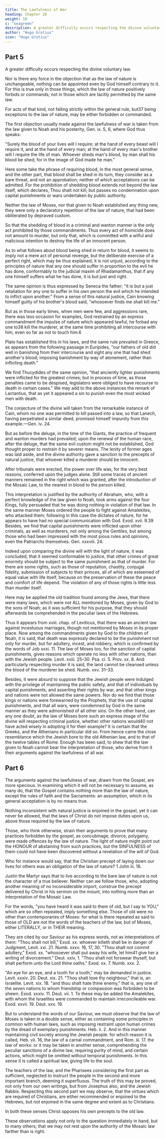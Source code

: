 ```yaml
---
title: The Lawfulness of War
heading: Chapter 2b
weight: 10
c: "seagreen"
description: A greater difficulty occurs respecting the divine voluntary law
author: "Hugo Grotius"
icon: "Hugo Grotius"
---
```



## Part 5

A greater difficulty occurs respecting the divine voluntary law. 

Nor is there any force in the objection that as the law of nature is unchangeable, nothing can be appointed even by God himself contrary to it. For this is true only in those things, which the law of nature positively forbids or commands; not in those which are tacitly permitted by the same law. 

For acts of that kind, not falling strictly within the general rule, but37 being exceptions to the law of nature, may be either forbidden or commanded. 

The first objection usually made against the lawfulness of war is taken from the law given to Noah and his posterity, Gen. ix. 5, 6, where God thus speaks: 

"Surely the blood of your lives will I require; at the hand of every beast will I require it, and at the hand of every man; at the hand of every man's brother will I require the life of man. Whoever sheds man's blood, by man shall his blood be shed; for in the image of God made he man." 

Here some take the phrase of requiring blood, in the most general sense, and the other part, that blood shall be shed in its turn, they consider as a bare threat, and not an approbation; neither of which acceptations can be admitted. For the prohibition of shedding blood extends not beyond the law itself, which declares, Thou shalt not kill; but passes no condemnation upon capital punishments or wars undertaken by public authority.

Neither the law of Moses, nor that given to Noah established any thing new, they were only a declaratory repetition of the law of nature, that had been obliterated by depraved custom. 

So that the shedding of blood in a criminal and wanton manner is the only act prohibited by those commandments. Thus every act of homicide does not amount to murder, but only that, which is committed with a wilful and malicious intention to destroy the life of an innocent person. 

As to what follows about blood being shed in return for blood, it seems to imply not a mere act of personal revenge, but the deliberate exercise of a perfect right, which may be thus explained; it is not unjust, according to the principles of nature that any one should suffer in proportion to the evil he has done, conformably to the judicial maxim of Rhadamanthus, that if any one himself suffers what he has done, it is but just and right. 

The same opinion is thus expressed by Seneca the father; "it is but a just retaliation for any one to suffer in his own person the evil which he intended to inflict upon another." From a sense of this natural justice, Cain knowing himself guilty of his brother's blood said, "whosoever finds me shall kill me."

But as in those early times, when men were few, and aggressions rare, there was less occasion for examples, God restrained by an express commandment the impulse of nature which appeared lawful, he forbad any one to38 kill the murderer, at the same time prohibiting all intercourse with him, even so far as not to touch him.6

Plato has established this in his laws, and the same rule prevailed in Greece, as appears from the following passage in Euripides, "our fathers of old did well in banishing from their intercourse and sight any one that had shed another's blood; imposing banishment by way of atonement, rather than inflicting death."

We find Thucydides of the same opinion, "that anciently lighter punishments were inflicted for the greatest crimes; but in process of time, as those penalties came to be despised, legislators were obliged to have recourse to death in certain cases." We may add to the above instances the remark of Lactantius, that as yet it appeared a sin to punish even the most wicked men with death.

The conjecture of the divine will taken from the remarkable instance of Cain, whom no one was permitted to kill passed into a law, so that Lanech, having perpetrated a similar deed, promised himself impunity from this example.—Gen. iv. 24.

But as before the deluge, in the time of the Giants, the practice of frequent and wanton murders had prevailed; upon the renewal of the human race, after the deluge, that the same evil custom might not be established, God thought proper to restrain it by severer means. The lenity of former ages was laid aside, and the divine authority gave a sanction to the precepts of natural justice, that whoever killed a murderer should be innocent. 

After tribunals were erected, the power over life was, for the very best reasons, conferred upon the judges alone. Still some traces of ancient manners remained in the right which was granted, after the introduction of the Mosaic Law, to the nearest in blood to the person killed.

This interpretation is justified by the authority of Abraham, who, with a perfect knowledge of the law given to Noah, took arms against the four Kings, fully persuaded that he was doing nothing in violation of that law. In the same manner Moses ordered the people to fight against Amalekites, who attacked them; following in this case the dictates of nature, for he appears to have had no special communication with God. Exod. xvii. 9.39 Besides, we find that capital punishments were inflicted upon other criminals, as well as murderers, not only among the Gentiles, but among those who had been impressed with the most pious rules and opinions, even the Patriarchs themselves. Gen. xxxviii. 24.

Indeed upon comparing the divine will with the light of nature, it was concluded, that it seemed conformable to justice, that other crimes of great enormity should be subject to the same punishment as that of murder. For there are some rights, such as those of reputation, chastity, conjugal fidelity, submission of subjects to their princes, all of which are esteemed of equal value with life itself, because on the preservation of these the peace and comfort of life depend. The violation of any of those rights is little less than murder itself.

Here may be applied the old tradition found among the Jews, that there were many laws, which were not ALL mentioned by Moses, given by God to the sons of Noah; as it was sufficient for his purpose, that they should afterwards be comprehended in the peculiar laws of the Hebrews. 

Thus it appears from xviii. chap. of Leviticus, that there was an ancient law against incestuous marriages, though not mentioned by Moses in its proper place. Now among the commandments given by God to the children of Noah, it is said, that death was expressly declared to be the punishment not only for murder, but for adultery, incest, and robbery, which is confirmed by the words of Job xxxi. 11. The law of Moses too, for the sanction of capital punishments, gives reasons which operate no less with other nations, than with the Jewish people. Levit. xviii. 25–30. Psa. ci. 5. Prov. xx. 8. And particularly respecting murder it is said, the land cannot be cleansed unless the blood of the murderer be shed. Numb. xxv. 31–33. 

Besides, it were absurd to suppose that the Jewish people were indulged with the privilege of maintaining the public safety, and that of individuals by capital punishments, and asserting their rights by war, and that other kings and nations were not allowed the same powers. Nor do we find that those kings or nations were forewarned by the Prophets, that the use of capital punishments, and that all wars, were condemned by God in the same manner as they were admonished of all other sins. On the other hand, can any one doubt, as the law of Moses bore such an express image of the divine will respecting criminal justice, whether other nations would40 not have acted wisely in adopting it for their example? It is certain that the Greeks, and the Athenians in particular did so. From hence came the close resemblance which the Jewish bore to the old Athenian law, and to that of the twelve tables of Rome. Enough has been said, to shew that the law given to Noah cannot bear the interpretation of those, who derive from it their arguments against the lawfulness of all war.


## Part 6

The arguments against the lawfulness of war, drawn from the Gospel, are more specious. In examining which it will not be necessary to assume, as many do, that the Gospel contains nothing more than the law of nature, except the rules of faith and the Sacraments: an assumption, which in its general acceptation is by no means true. 

Nothing inconsistent with natural justice is enjoined in the gospel, yet it can never be allowed, that the laws of Christ do not impose duties upon us, above those required by the law of nature.

Those, who think otherwise, strain their arguments to prove that many practices forbidden by the gospel, as concubinage, divorce, polygamy, were made offences by the law of nature. The light of nature might point out the HONOUR of abstaining from such practices, but the SINFULNESS of them could not have been discovered without a revelation of the will of God. 

Who for instance would say, that the Christian precept of laying down our lives for others was an obligation of the law of nature? 1 John iii. 16. 

Justin the Martyr says that to live according to the bare law of nature is not the character of a true believer. Neither can we follow those, who, adopting another meaning of no inconsiderable import, construe the precept delivered by Christ in his sermon on the mount, into nothing more than an interpretation of the Mosaic Law. 

For the words, "you have heard it was said to them of old, but I say to YOU," which are so often repeated, imply something else. Those of old were no other than contemporaries of Moses: for what is there repeated as said to those of OLD are not the words of the teachers of the law, but of Moses, either LITERALLY, or in THEIR meaning.

They are cited by our Saviour as his express words, not as interpretations of them: "Thou shalt not kill," Exod. xx. whoever killeth shall be in danger of Judgment, Levit. xxi. 21. Numb. xxxv. 16, 17, 30. "Thou shalt not commit adultery," Exod. xx. "whosoever shall put away his wife, let him41 give her a writing of divorcement." Deut. xxiv, 1. "Thou shalt not forswear thyself, but shalt perform unto the Lord thine oaths." Exod. xx. 7. Numb. xxx. 2. 

"An eye for an eye, and a tooth for a tooth," may be demanded in justice. Levit. xxxiv. 20. Deut. xix. 21. "Thou shalt love thy neighbour," that is, an Israelite. Levit. xix. 18. "and thou shalt hate thine enemy," that is, any one of the seven nations to whom friendship or compassion was forbidden to be shewn. Exod. xxxiv. 11. Deut. vii. 1. To these may be added the Amalekites, with whom the Israelites were commanded to maintain irreconcileable war. Exod. xxvii. 19. Deut. xxv. 19.

But to understand the words of our Saviour, we must observe that the law of Moses is taken in a double sense, either as containing some principles in common with human laws, such as imposing restraint upon human crimes by the dread of exemplary punishments. Heb. ii. 2. And in this manner maintaining civil society among the Jewish people: for which reason it is called, Heb. vii. 16, the law of a carnal commandment, and Rom. iii. 17. the law of works: or it may be taken in another sense, comprehending the peculiar sanctions of a divine law, requiring purity of mind, and certain actions, which might be omitted without temporal punishments. In this sense it is called a spiritual law, giving life to the soul. 

The teachers of the law, and the Pharisees considering the first part as sufficient, neglected to instruct the people in the second and more important branch, deeming it superfluous. The truth of this may be proved, not only from our own writings, but from Josephus also, and the Jewish Rabbis. Respecting this second part we may observe, that the virtues which are required of Christians, are either recommended or enjoined to the Hebrews, but not enjoined in the same degree and extent as to Christians. 

In both these senses Christ opposes his own precepts to the old law. 

<!-- From whence it is clear, that his words contain more than a bare interpretation of the Mosaic law.  -->

These observations apply not only to the question immediately in hand, but to many others; that we may not rest upon the authority of the Mosaic law farther than is right.



